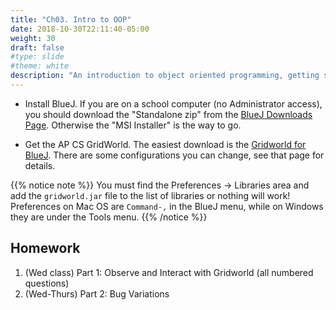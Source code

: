 ```yaml
---
title: "Ch03. Intro to OOP"
date: 2018-10-30T22:11:40-05:00
weight: 30
draft: false
#type: slide
#theme: white
description: "An introduction to object oriented programming, getting started with Java."
---
```


* Install BlueJ. If you are on a school computer (no Administrator access), you should download the "Standalone zip" from the [BlueJ Downloads Page](https://www.bluej.org/versions.html). Otherwise the "MSI Installer" is the way to go.

* Get the AP CS GridWorld. The easiest download is the [Gridworld for BlueJ](https://www.bluej.org/help/ap.html). There are some configurations you can change, see that page for details.

{{% notice note %}}
You must find the Preferences -> Libraries area and add the `gridworld.jar` file to the list of libraries or nothing will work! Preferences on Mac OS are `Command-,` in the BlueJ menu, while on Windows they are under the Tools menu.
{{% /notice %}}

## Homework

1. (Wed class) Part 1: Observe and Interact with Gridworld (all numbered questions)
2. (Wed-Thurs) Part 2: Bug Variations




